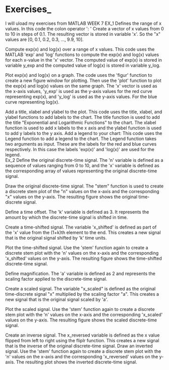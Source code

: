 # Exercises_
I will uload my exercises from MATLAB
WEEK 7
EX_1
Defines the range of x values.
In this code the colon operator ':
' Create a vector of x values from 0 to 10 in steps of 0.1. The resulting vector is stored in variable 'x'. So the "x" values are [0, 0.1, 0.2, 0.3, ..., 9.9, 10].

Compute exp(x) and log(x) over a range of x values.
This code uses the MATLAB 'exp' and 'log' functions to compute the exp(x) and log(x) values for each x-value in the 'x' vector. The computed value of exp(x) is stored in variable y_exp and the computed value of log(x) is stored in variable y_log.

Plot exp(x) and log(x) on a graph.
The code uses the 'figur' function to create a new figure window for plotting. Then use the 'plot' function to plot the exp(x) and log(x) values on the same graph. The 'x' vector is used as the x-axis values, 'y_exp' is used as the y-axis values for the red curve representing exp(x), and 'y_log' is used as the y-axis values. For the blue curve representing log(x).

Add a title, xlabel and ylabel to the plot.
This code uses the title, xlabel, and ylabel functions to add labels to the chart. The title function is used to add the title "Exponential and Logarithmic Functions" to the chart. The xlabel function is used to add x labels to the x axis and the ylabel function is used to add y labels to the y axis. Add a legend to your chart:
This code uses the Legend function to add a legend to the chart. The Legend function takes two arguments as input. These are the labels for the red and blue curves respectively. In this case the labels 'exp(x)' and 'log(x)' are used for the legend.  
 Ex_2
 Define the original discrete-time signal.
The 'n' variable is defined as a sequence of values ​​ranging from 0 to 10, and the 'x' variable is defined as the corresponding array of values ​​representing the original discrete-time signal.

Draw the original discrete-time signal.
The "stem" function is used to create a discrete stem plot of the "n" values ​​on the x-axis and the corresponding "x" values ​​on the y-axis. The resulting figure shows the original time-discrete signal.

Define a time offset.
The 'k' variable is defined as 3. It represents the amount by which the discrete-time signal is shifted in time.

Create a time-shifted signal.
The variable 'x_shifted' is defined as part of the 'x' value from the (1+k)th element to the end. This creates a new signal that is the original signal shifted by 'k' time units.

Plot the time-shifted signal.
Use the 'stem' function again to create a discrete stem plot with the 'n' values ​​on the x-axis and the corresponding 'x_shifted' values ​​on the y-axis. The resulting figure shows the time-shifted discrete-time signal.

Define magnification.
The 'a' variable is defined as 2 and represents the scaling factor applied to the discrete-time signal.

Create a scaled signal.
The variable "x_scaled" is defined as the original time-discrete signal "x" multiplied by the scaling factor "a". This creates a new signal that is the original signal scaled by 'a'.

Plot the scaled signal.
Use the 'stem' function again to create a discrete stem plot with the 'n' values ​​on the x-axis and the corresponding 'x_scaled' values ​​on the y-axis. The resulting figure shows the scaled discrete-time signal.

Create an inverse signal.
The x_reversed variable is defined as the x value flipped from left to right using the fliplr function. This creates a new signal that is the inverse of the original discrete-time signal. Draw an inverted signal.
Use the 'stem' function again to create a discrete stem plot with the 'n' values ​​on the x-axis and the corresponding 'x_reversed' values ​​on the y-axis. The resulting plot shows the inverted discrete-time signal. 
